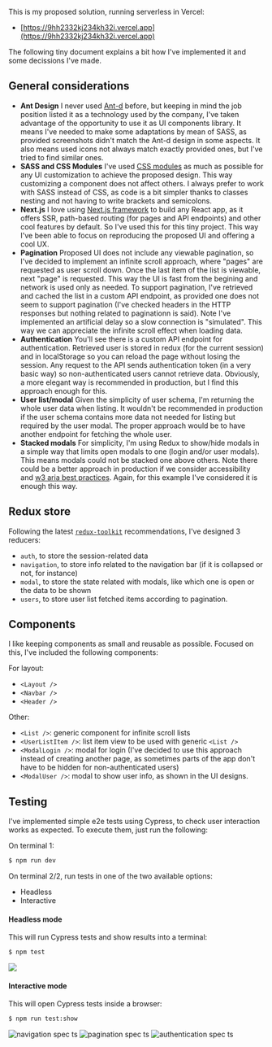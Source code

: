 This is my proposed solution, running serverless in Vercel:

- [https://9hh2332kj234kh32i.vercel.app](https://9hh2332kj234kh32i.vercel.app)

The following tiny document explains a bit how I've implemented it and some decissions I've made.

## General considerations

- **Ant Design**
  I never used [Ant-d](https://ant.design/) before, but keeping in mind the job position listed it as a technology used by the company, I've taken advantage of the opportunity to use it as UI components library. It means I've needed to make some adaptations by mean of SASS, as provided screenshots didn't match the Ant-d design in some aspects. It also means used icons not always match exactly provided ones, but I've tried to find similar ones.
- **SASS and CSS Modules**
  I've used [CSS modules](https://github.com/css-modules/css-modules) as much as possible for any UI customization to achieve the proposed design. This way customizing a component does not affect others. I always prefer to work with SASS instead of CSS, as code is a bit simpler thanks to classes nesting and not having to write brackets and semicolons.
- **Next.js**
  I love using [Next.js framework](https://nextjs.org) to build any React app, as it offers SSR, path-based routing (for pages and API endpoints) and other cool features by default. So I've used this for this tiny project. This way I've been able to focus on reproducing the proposed UI and offering a cool UX.
- **Pagination**
  Proposed UI does not include any viewable pagination, so I've decided to implement an infinite scroll approach, where "pages" are requested as user scroll down. Once the last item of the list is viewable, next "page" is requested. This way the UI is fast from the begining and network is used only as needed. To support pagination, I've retrieved and cached the list in a custom API endpoint, as provided one does not seem to support pagination (I've checked headers in the HTTP responses but nothing related to paginationn is said). Note I've implemented an artificial delay so a slow connection is "simulated". This way we can appreciate the infinite scroll effect when loading data.
- **Authentication**
  You'll see there is a custom API endpoint for authentication. Retrieved user is stored in redux (for the current session) and in localStorage so you can reload the page without losing the session. Any request to the API sends authentication token (in a very basic way) so non-authenticated users cannot retrieve data. Obviously, a more elegant way is recommended in production, but I find this approach enough for this.
- **User list/modal**
  Given the simplicity of user schema, I'm returning the whole user data when listing. It wouldn't be recommended in production if the user schema contains more data not needed for listing but required by the user modal. The proper approach would be to have another endpoint for fetching the whole user.
- **Stacked modals**
  For simplicity, I'm using Redux to show/hide modals in a simple way that limits open modals to one (login and/or user modals). This means modals could not be stacked one above others. Note there could be a better approach in production if we consider accessibility and [w3 aria best practices](https://www.w3.org/TR/wai-aria-practices-1.1/). Again, for this example I've considered it is enough this way.
  
## Redux store

Following the latest [`redux-toolkit`](https://redux-toolkit.js.org) recommendations, I've designed 3 reducers:

- `auth`, to store the session-related data
- `navigation`, to store info related to the navigation bar (if it is collapsed or not, for instance)
- `modal`, to store the state related with modals, like which one is open or the data to be shown
- `users`, to store user list fetched items according to pagination.

## Components

I like keeping components as small and reusable as possible. Focused on this, I've included the following components:

For layout:

- `<Layout />`
- `<Navbar />`
- `<Header />`

Other:

- `<List />`: generic component for infinite scroll lists
- `<UserListItem />`: list item view to be used with generic `<List />`
- `<ModalLogin />`: modal for login (I've decided to use this approach instead of creating another page, as sometimes parts of the app don't have to be hidden for non-authenticated users)
- `<ModalUser />`: modal to show user info, as shown in the UI designs.

## Testing

I've implemented simple e2e tests using Cypress, to check user interaction works as expected. To execute them, just run the following:

On terminal 1:

``` sh
$ npm run dev
```
On terminal 2/2, run tests in one of the two available options:

- Headless
- Interactive

#### Headless mode

This will run Cypress tests and show results into a terminal:

``` sh
$ npm test
```

![](https://user-images.githubusercontent.com/675812/132038650-716f517f-6ac3-4453-90a7-57f3d9860919.png)

#### Interactive mode

This will open Cypress tests inside a browser:

``` sh
$ npm run test:show
```

![navigation spec ts](https://user-images.githubusercontent.com/675812/132039470-e1136307-a191-4887-95b1-8f02f8021d14.gif)
![pagination spec ts](https://user-images.githubusercontent.com/675812/132039482-db010551-07c6-48a4-a33f-01f5cd2d1dbc.gif)
![authentication spec ts](https://user-images.githubusercontent.com/675812/132039451-95faaff9-4011-443c-90d8-6fecea5ebf7c.gif)

